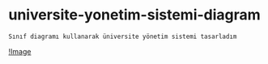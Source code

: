 # universite-yonetim-sistemi-diagram

```
Sınıf diagramı kullanarak üniversite yönetim sistemi tasarladım
```

[!Image](https://ibb.co/tYW4DYn)